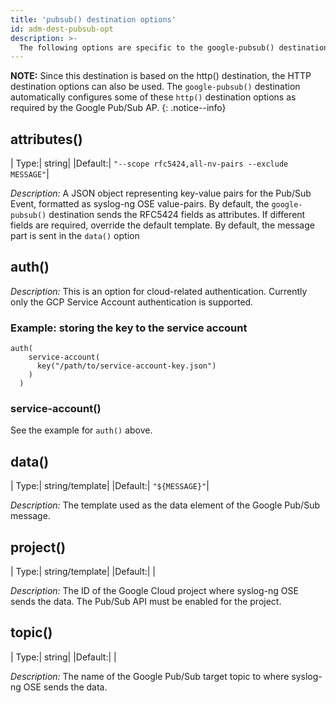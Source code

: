 ```yaml
---
title: 'pubsub() destination options'
id: adm-dest-pubsub-opt
description: >-
  The following options are specific to the google-pubsub() destination.
---
```


**NOTE:** Since this destination is based on the http() destination, the HTTP destination options can also be used. The `google-pubsub()` destination automatically configures some of these `http()` destination options as required by the Google Pub/Sub AP.
{: .notice--info}

## attributes()

|  Type:|     string|
|Default:| `"--scope rfc5424,all-nv-pairs --exclude MESSAGE"`|

*Description:* A JSON object representing key-value pairs for the Pub/Sub Event, formatted as syslog-ng OSE value-pairs. By default, the `google-pubsub()` destination sends the RFC5424 fields as attributes. If different fields are required, override the default template. By default, the message part is sent in the `data()` option

## auth()

*Description:* This is an option for cloud-related authentication. Currently only the GCP Service Account authentication is supported.

### Example: storing the key to the service account

```config
auth(
    service-account(
      key("/path/to/service-account-key.json")
    )
  )
```

### service-account()

See the example for `auth()` above.

## data()

|  Type:|     string/template|
|Default:| `"${MESSAGE}"`|

*Description:* The template used as the data element of the Google Pub/Sub message.

## project()

|  Type:|     string/template|
|Default:| |

*Description:* The ID of the Google Cloud project where syslog-ng OSE sends the data. The Pub/Sub API must be enabled for the project.

## topic()

|  Type:|     string|
|Default:| |

*Description:* The name of the Google Pub/Sub target topic to where syslog-ng OSE sends the data.